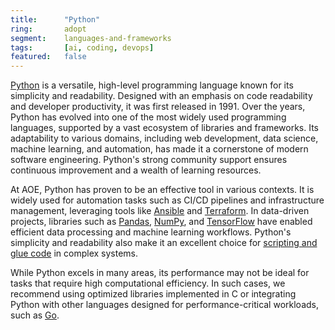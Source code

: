 ```yaml
---
title:      "Python"
ring:       adopt
segment:    languages-and-frameworks
tags:       [ai, coding, devops]
featured:   false
---
```


[Python](https://www.python.org/) is a versatile, high-level programming language known for its simplicity and readability. Designed with an emphasis on code readability and developer productivity, it was first released in 1991. Over the years, Python has evolved into one of the most widely used programming languages, supported by a vast ecosystem of libraries and frameworks. Its adaptability to various domains, including web development, data science, machine learning, and automation, has made it a cornerstone of modern software engineering. Python's strong community support ensures continuous improvement and a wealth of learning resources.

At AOE, Python has proven to be an effective tool in various contexts. It is widely used for automation tasks such as CI/CD pipelines and infrastructure management, leveraging tools like [Ansible](/platforms-and-aoe-services/ansible/) and [Terraform](https://www.terraform.io/). In data-driven projects, libraries such as [Pandas](https://pandas.pydata.org/), [NumPy](https://numpy.org/), and [TensorFlow](https://www.tensorflow.org/) have enabled efficient data processing and machine learning workflows. Python's simplicity and readability also make it an excellent choice for [scripting and glue code](/platforms-and-aoe-services/python-for-infrastructure/) in complex systems.

While Python excels in many areas, its performance may not be ideal for tasks that require high computational efficiency. In such cases, we recommend using optimized libraries implemented in C or integrating Python with other languages designed for performance-critical workloads, such as [Go](/languages-and-frameworks/go-lang/).
